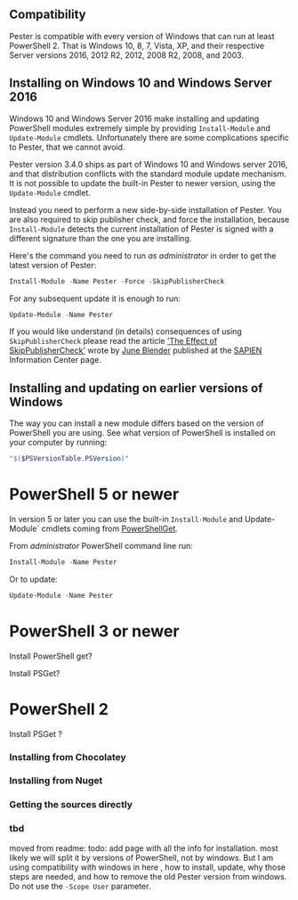 ## Compatibility
Pester is compatible with every version of Windows that can run at least PowerShell 2. That is Windows 10, 8, 7, Vista, XP, and their respective Server versions 2016, 2012 R2, 2012, 2008 R2, 2008, and 2003.


## Installing on Windows 10 and Windows Server 2016

Windows 10 and Windows Server 2016 make installing and updating PowerShell modules extremely simple by providing `Install-Module` and `Update-Module` cmdlets. Unfortunately there are some complications specific to Pester, that we cannot avoid.

Pester version 3.4.0 ships as part of Windows 10 and Windows server 2016, and that distribution conflicts with the standard module update mechanism. It is not possible to update the built-in Pester to newer version, using the `Update-Module` cmdlet. 

Instead you need to perform a new side-by-side installation of Pester. You are also required to skip publisher check, and force the installation, because `Install-Module` detects the current installation of Pester is signed with a different signature than the one you are installing.

Here's the command you need to run _as administrator_ in order to get the latest version of Pester:

```powershell
Install-Module -Name Pester -Force -SkipPublisherCheck
```

For any subsequent update it is enough to run: 

```powershell
Update-Module -Name Pester
```

If you would like understand (in details) consequences of using `SkipPublisherCheck` please read the article ['The Effect of SkipPublisherCheck'](https://info.sapien.com/index.php/scripting/scripting-modules/effect-of-skippublishercheck) wrote by [June Blender](@juneb) published at the [SAPIEN](https://www.sapien.com/) Information Center page.


## Installing and updating on earlier versions of Windows


The way you can install a new module differs based on the version of PowerShell you are using. See what version of PowerShell is installed on your computer by running:

```powershell
"$($PSVersionTable.PSVersion)"
```

# PowerShell 5 or newer
In version 5 or later you can use the built-in `Install-Module` and Update-Module` cmdlets coming from [PowerShellGet](https://github.com/PowerShell/PowerShellGet).

From _administrator_ PowerShell command line run:
```powershell
Install-Module -Name Pester
```
Or to update:
```powershell
Update-Module -Name Pester
```

# PowerShell 3 or newer
Install PowerShell get?

Install PSGet?

# PowerShell 2
Install PSGet ?


### Installing from Chocolatey

### Installing from Nuget

### Getting the sources directly


### tbd 
moved from readme: todo: add page with all the info for installation. most likely we will split it by versions of PowerShell, not by windows. But I am using compatibility with windows in here , how to install, update, why those steps are needed, and how to remove the old Pester version from windows.
Do not use the `-Scope User` parameter.
